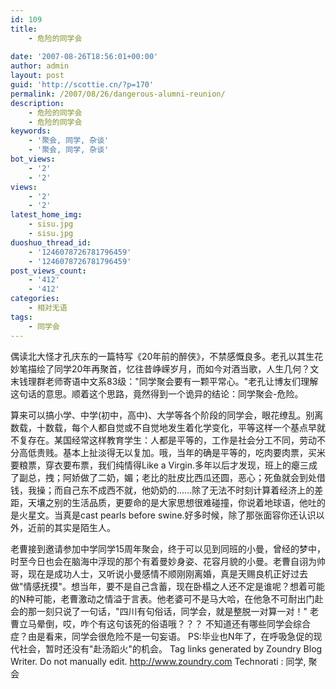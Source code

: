 ```yaml
---
id: 109
title:
    - 危险的同学会
   
date: '2007-08-26T18:56:01+00:00'
author: admin
layout: post
guid: 'http://scottie.cn/?p=170'
permalink: /2007/08/26/dangerous-alumni-reunion/
description:
    - 危险的同学会
    - 危险的同学会
keywords:
    - '聚会, 同学, 杂谈'
    - '聚会, 同学, 杂谈'
bot_views:
    - '2'
    - '2'
views:
    - '2'
    - '2'
latest_home_img:
    - sisu.jpg
    - sisu.jpg
duoshuo_thread_id:
    - '1246078726781796459'
    - '1246078726781796459'
post_views_count:
    - '412'
    - '412'
categories:
    - 相对无语
tags:
    - 同学会
---
```


偶读北大怪才孔庆东的一篇特写《20年前的醉侠》，不禁感慨良多。老孔以其生花妙笔描绘了同学20年再聚首，忆往昔峥嵘岁月，而如今对酒当歌，人生几何？文末钱理群老师寄语中文系83级："同学聚会要有一颗平常心。"老孔让博友们理解这句话的意思。顺着这个思路，竟然得到一个诡异的结论：同学聚会-危险。

算来可以搞小学、中学(初中，高中)、大学等各个阶段的同学会，眼花缭乱。别离数载，十数载，每个人都自觉或不自觉地发生着化学变化，平等这样一个基点早就不复存在。某国经常这样教育学生：人都是平等的，工作是社会分工不同，劳动不分高低贵贱。基本上扯淡得无以复加。哦，当年的确是平等的，吃肉要肉票，买米要粮票，穿衣要布票，我们纯情得Like a Virgin.多年以后才发现，班上的瘪三成了副总，拽；阿娇做了二奶，媚；老比的肚皮比西瓜还圆，恶心；死鱼就会到处借钱，我操；而自己东不成西不就，他奶奶的......除了无法不时刻计算着经济上的差距，天壤之别的生活品质，更要命的是大家思想很难碰撞，你说着地球语，他吐的是火星文。当真是cast pearls before swine.好多时候，除了那张面容你还认识以外，近前的其实是陌生人。

老曹接到邀请参加中学同学15周年聚会，终于可以见到同班的小曼，曾经的梦中，时至今日也会在脑海中浮现的那个有着曼妙身姿、花容月貌的小曼。老曹自诩为帅哥，现在是成功人士，又听说小曼感情不顺刚刚离婚，真是天赐良机正好过去做"情感抚摸"。想当年，要不是自己含蓄，现在卧榻之人还不定是谁呢？想着可能的N种可能，老曹激动之情溢于言表。他老婆可不是马大哈，在他急不可耐出门赴会的那一刻只说了一句话，"四川有句俗话，同学会，就是整脱一对算一对！" 老曹立马晕倒，哎，咋个有这句该死的俗语哦？？？
不知道还有哪些同学会综合症？由是看来，同学会很危险不是一句妄语。
PS:毕业也N年了，在呼吸急促的现代社会，暂时还没有"赴汤蹈火"的机会。
 Tag links generated by Zoundry Blog Writer. Do not manually edit. http://www.zoundry.com 
Technorati : 同学, 聚会